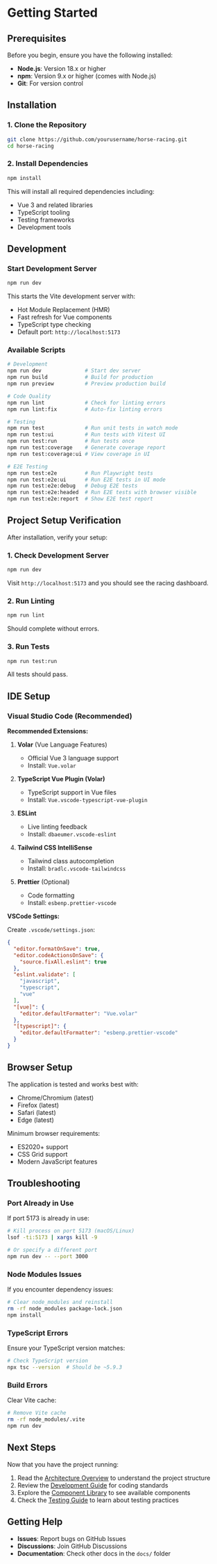 # Getting Started

## Prerequisites

Before you begin, ensure you have the following installed:

- **Node.js**: Version 18.x or higher
- **npm**: Version 9.x or higher (comes with Node.js)
- **Git**: For version control

## Installation

### 1. Clone the Repository

```bash
git clone https://github.com/yourusername/horse-racing.git
cd horse-racing
```

### 2. Install Dependencies

```bash
npm install
```

This will install all required dependencies including:
- Vue 3 and related libraries
- TypeScript tooling
- Testing frameworks
- Development tools

## Development

### Start Development Server

```bash
npm run dev
```

This starts the Vite development server with:
- Hot Module Replacement (HMR)
- Fast refresh for Vue components
- TypeScript type checking
- Default port: `http://localhost:5173`

### Available Scripts

```bash
# Development
npm run dev              # Start dev server
npm run build            # Build for production
npm run preview          # Preview production build

# Code Quality
npm run lint             # Check for linting errors
npm run lint:fix         # Auto-fix linting errors

# Testing
npm run test             # Run unit tests in watch mode
npm run test:ui          # Run tests with Vitest UI
npm run test:run         # Run tests once
npm run test:coverage    # Generate coverage report
npm run test:coverage:ui # View coverage in UI

# E2E Testing
npm run test:e2e         # Run Playwright tests
npm run test:e2e:ui      # Run E2E tests in UI mode
npm run test:e2e:debug   # Debug E2E tests
npm run test:e2e:headed  # Run E2E tests with browser visible
npm run test:e2e:report  # Show E2E test report
```

## Project Setup Verification

After installation, verify your setup:

### 1. Check Development Server

```bash
npm run dev
```

Visit `http://localhost:5173` and you should see the racing dashboard.

### 2. Run Linting

```bash
npm run lint
```

Should complete without errors.

### 3. Run Tests

```bash
npm run test:run
```

All tests should pass.

## IDE Setup

### Visual Studio Code (Recommended)

**Recommended Extensions:**

1. **Volar** (Vue Language Features)
   - Official Vue 3 language support
   - Install: `Vue.volar`

2. **TypeScript Vue Plugin (Volar)**
   - TypeScript support in Vue files
   - Install: `Vue.vscode-typescript-vue-plugin`

3. **ESLint**
   - Live linting feedback
   - Install: `dbaeumer.vscode-eslint`

4. **Tailwind CSS IntelliSense**
   - Tailwind class autocompletion
   - Install: `bradlc.vscode-tailwindcss`

5. **Prettier** (Optional)
   - Code formatting
   - Install: `esbenp.prettier-vscode`

**VSCode Settings:**

Create `.vscode/settings.json`:

```json
{
  "editor.formatOnSave": true,
  "editor.codeActionsOnSave": {
    "source.fixAll.eslint": true
  },
  "eslint.validate": [
    "javascript",
    "typescript",
    "vue"
  ],
  "[vue]": {
    "editor.defaultFormatter": "Vue.volar"
  },
  "[typescript]": {
    "editor.defaultFormatter": "esbenp.prettier-vscode"
  }
}
```

## Browser Setup

The application is tested and works best with:
- Chrome/Chromium (latest)
- Firefox (latest)
- Safari (latest)
- Edge (latest)

Minimum browser requirements:
- ES2020+ support
- CSS Grid support
- Modern JavaScript features

## Troubleshooting

### Port Already in Use

If port 5173 is already in use:

```bash
# Kill process on port 5173 (macOS/Linux)
lsof -ti:5173 | xargs kill -9

# Or specify a different port
npm run dev -- --port 3000
```

### Node Modules Issues

If you encounter dependency issues:

```bash
# Clear node_modules and reinstall
rm -rf node_modules package-lock.json
npm install
```

### TypeScript Errors

Ensure your TypeScript version matches:

```bash
# Check TypeScript version
npx tsc --version  # Should be ~5.9.3
```

### Build Errors

Clear Vite cache:

```bash
# Remove Vite cache
rm -rf node_modules/.vite
npm run dev
```

## Next Steps

Now that you have the project running:

1. Read the [Architecture Overview](./architecture.md) to understand the project structure
2. Review the [Development Guide](./development-guide.md) for coding standards
3. Explore the [Component Library](./components.md) to see available components
4. Check the [Testing Guide](./testing.md) to learn about testing practices

## Getting Help

- **Issues**: Report bugs on GitHub Issues
- **Discussions**: Join GitHub Discussions
- **Documentation**: Check other docs in the `docs/` folder
